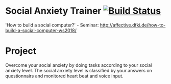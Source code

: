 # Social Anxiety Trainer [![Build Status](https://travis-ci.com/JeannedArk/socialcomputer.svg?branch=master)](https://travis-ci.com/JeannedArk/socialcomputer)
'How to build a social computer?' - Seminar: http://affective.dfki.de/how-to-build-a-social-computer-ws2018/

# Project
Overcome your social anxiety by doing tasks according to your social anxiety level. The social anxiety level is classified by your answers on questionnairs and monitored heart beat and voice input.
